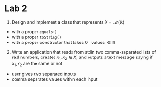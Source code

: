 # Lab 2

1. Design and implement a class that represents $X = \mathcal{M}(\mathbb{R})$
  - with a proper `equals()`
  - with a proper `toString()`
  - with a proper constructor that takes 0+ values $\in \mathbb{R}$
  
2. Write an application that reads from stdin two comma-separated lists of real numbers, creates $x_1, x_2 \in X$, and outputs a text message saying if $x_1, x_2$ are the same or not
  - user gives two separated inputs
  - comma separates values within each input
